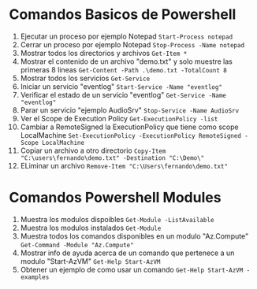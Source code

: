 # Comandos Basicos de Powershell
1. Ejecutar un proceso por ejemplo Notepad
`Start-Process notepad`
2.  Cerrar un proceso por ejemplo Notepad
`Stop-Process -Name notepad`
3. Mostrar todos los directorios y archivos
`Get-Item *`
4. Mostrar el contenido de un archivo "demo.txt" y solo muestre las primeras 8 lineas
`Get-Content -Path .\demo.txt -TotalCount 8`
5. Mostrar todos los servicios
`Get-Service`
6. Iniciar un servicio "eventlog"
`Start-Service -Name "eventlog"`
7. Verificar el estado de un servicio "eventlog"
`Get-Service -Name "eventlog"`
8. Parar un servicio "ejemplo AudioSrv"
`Stop-Service -Name AudioSrv`
9. Ver el Scope de Execution Policy
`Get-ExecutionPolicy -list`
10. Cambiar a RemoteSigned la ExecutionPolicy que tiene como scope LocalMachine
`Set-ExecutionPolicy -ExecutionPolicy RemoteSigned -Scope LocalMachine`
11. Copiar un archivo a otro directorio
`Copy-Item "C:\users\fernando\demo.txt" -Destination "C:\Demo\"`
12. ELiminar un archivo
`Remove-Item "C:\Users\fernando\demo.txt"`

# Comandos Powershell Modules
1. Muestra los modulos dispoibles
`Get-Module -ListAvailable`
2. Muestra los modulos instalados
`Get-Module`
3. Muestra todos los comandos disponibles en un modulo "Az.Compute"
`Get-Command -Module "Az.Compute"`
4. Mostrar info de ayuda acerca de un comando que pertenece a un modulo "Start-AzVM"
`Get-Help Start-AzVM`
5. Obtener un ejemplo de como usar un comando
`Get-Help Start-AzVM -examples`